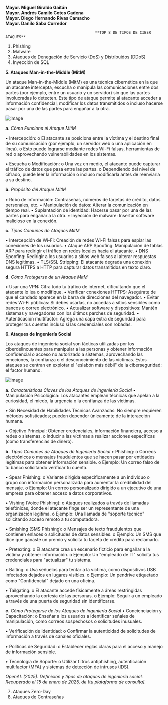 **Mayor. Miguel Giraldo Gaitán**  
**Mayor. Andrés Camilo  Cotes Cadena**  
**Mayor. Diego Hernando Rivas Camacho**  
**Mayor. Danilo Saba Corredor**  

                                            **TOP 8 DE TIPOS DE CIBER ATAQUES**
1.	Phishing
2.	Malware
3.	Ataques de Denegación de Servicio (DoS) y Distribuidos (DDoS)
4.	Inyección de SQL
   
**5.	Ataques Man-in-the-Middle (MitM)**

   Un ataque Man-in-the-Middle (MitM) es una técnica cibernética en la que un atacante intercepta, escucha o manipula las comunicaciones entre dos partes (por ejemplo, entre un usuario y un servidor) sin que las partes involucradas lo detecten. Este tipo de ataque permite al atacante acceder a información confidencial, modificar los datos transmitidos o incluso hacerse pasar por una de las partes para engañar a la otra.
   
![image](https://github.com/user-attachments/assets/32b8e7c2-33f2-4e88-889b-2784f349a974)

 

**a.**	*Cómo Funciona el Ataque MitM*

•	Intercepción:
o	El atacante se posiciona entre la víctima y el destino final de su comunicación (por ejemplo, un servidor web o una aplicación en línea).
o	Esto puede lograrse mediante redes Wi-Fi falsas, herramientas de red o aprovechando vulnerabilidades en los sistemas.

•	Escucha o Modificación:
o	Una vez en medio, el atacante puede capturar el tráfico de datos que pasa entre las partes.
o	Dependiendo del nivel de cifrado, puede leer la información o incluso modificarla antes de reenviarla a su destino.

**b.**	*Propósito del Ataque MitM*

•	Robo de información: Contraseñas, números de tarjetas de crédito, datos personales, etc.
•	Manipulación de datos: Alterar la comunicación en tiempo real.
•	Suplantación de identidad: Hacerse pasar por una de las partes para engañar a la otra.
•	Inyección de malware: Insertar software malicioso en la conexión.

**c.**	*Tipos Comunes de Ataques MitM*

•	Intercepción de Wi-Fi: Creación de redes Wi-Fi falsas para espiar las conexiones de los usuarios.
•	Ataque ARP Spoofing: Manipulación de tablas ARP para redirigir el tráfico en redes locales hacia el atacante.
•	DNS Spoofing: Redirigir a los usuarios a sitios web falsos al alterar respuestas DNS legítimas.
•	TLS/SSL Stripping: El atacante degrada una conexión segura HTTPS a HTTP para capturar datos transmitidos en texto claro.

**d.**	*Cómo Protegerse de un Ataque MitM*

•	Usar una VPN: Cifra todo tu tráfico de internet, dificultando que el atacante lo lea o modifique.
•	Verificar conexiones HTTPS: Asegúrate de que el candado aparece en la barra de direcciones del navegador.
•	Evitar redes Wi-Fi públicas: Si debes usarlas, no accedas a sitios sensibles como bancos o correo electrónico.
•	Actualizar software y dispositivos: Mantén sistemas y navegadores con los últimos parches de seguridad.
•	Autenticación multifactor: Agrega una capa extra de seguridad para proteger tus cuentas incluso si las credenciales son robadas.


**6.	Ataques de Ingeniería Social**

Los ataques de ingeniería social son tácticas utilizadas por los ciberdelincuentes para manipular a las personas y obtener información confidencial o acceso no autorizado a sistemas, aprovechando las emociones, la confianza o el desconocimiento de las víctimas. Estos ataques se centran en explotar el "eslabón más débil" de la ciberseguridad: el factor humano.

![image](https://github.com/user-attachments/assets/3a490ea3-a62c-4470-8379-18b3bdb86d70)

 
**a.**	*Características Claves de los Ataques de Ingeniería Social* 
•	Manipulación Psicológica:
Los atacantes emplean técnicas que apelan a la curiosidad, el miedo, la urgencia o la confianza de las víctimas.

•	Sin Necesidad de Habilidades Técnicas Avanzadas:
No siempre requieren métodos sofisticados; pueden depender únicamente de la interacción humana.

•	Objetivo Principal:
Obtener credenciales, información financiera, acceso a redes o sistemas, o inducir a las víctimas a realizar acciones específicas (como transferencias de dinero).

**b.**	*Tipos Comunes de Ataques de Ingeniería Social*
•	Phishing:
o	Correos electrónicos o mensajes fraudulentos que se hacen pasar por entidades legítimas para obtener información sensible.
o	Ejemplo: Un correo falso de tu banco solicitando verificar tu cuenta.

•	Spear Phishing:
o	Variante dirigida específicamente a un individuo o grupo con información personalizada para aumentar la credibilidad del mensaje.
o	Ejemplo: Un correo personalizado dirigido a un ejecutivo de una empresa para obtener acceso a datos corporativos.

•	Vishing (Voice Phishing):
o	Ataques realizados a través de llamadas telefónicas, donde el atacante finge ser un representante de una organización legítima.
o	Ejemplo: Una llamada de "soporte técnico" solicitando acceso remoto a tu computadora.

•	Smishing (SMS Phishing):
o	Mensajes de texto fraudulentos que contienen enlaces o solicitudes de datos sensibles.
o	Ejemplo: Un SMS que dice que ganaste un premio y solicita tu tarjeta de crédito para reclamarlo.

•	Pretexting:
o	El atacante crea un escenario ficticio para engañar a la víctima y obtener información.
o	Ejemplo: Un "empleado de IT" solicita tus credenciales para "actualizar" tu sistema.

•	Baiting:
o	Usa señuelos para tentar a la víctima, como dispositivos USB infectados dejados en lugares visibles.
o	Ejemplo: Un pendrive etiquetado como "Confidencial" dejado en una oficina.

•	Tailgating:
o	El atacante accede físicamente a áreas restringidas aprovechando la cortesía de las personas.
o	Ejemplo: Seguir a un empleado a través de una puerta de seguridad sin identificarse.

**c.**	*Cómo Protegerse de los Ataques de Ingeniería Social*
•	Concienciación y Capacitación:
o	Enseñar a los usuarios a identificar señales de manipulación, como correos sospechosos o solicitudes inusuales.

•	Verificación de Identidad:
o	Confirmar la autenticidad de solicitudes de información a través de canales oficiales.

•	Políticas de Seguridad:
o	Establecer reglas claras para el acceso y manejo de información sensible.

•	Tecnología de Soporte:
o	Utilizar filtros antiphishing, autenticación multifactor (MFA) y sistemas de detección de intrusos (IDS).

*OpenAI. (2025). Definición y tipos de ataques de ingeniería social. Recuperado el 15 de enero de 2025, de [tu plataforma de consulta].*

   
7.	Ataques Zero-Day
8.	Ataques de Contraseñas

